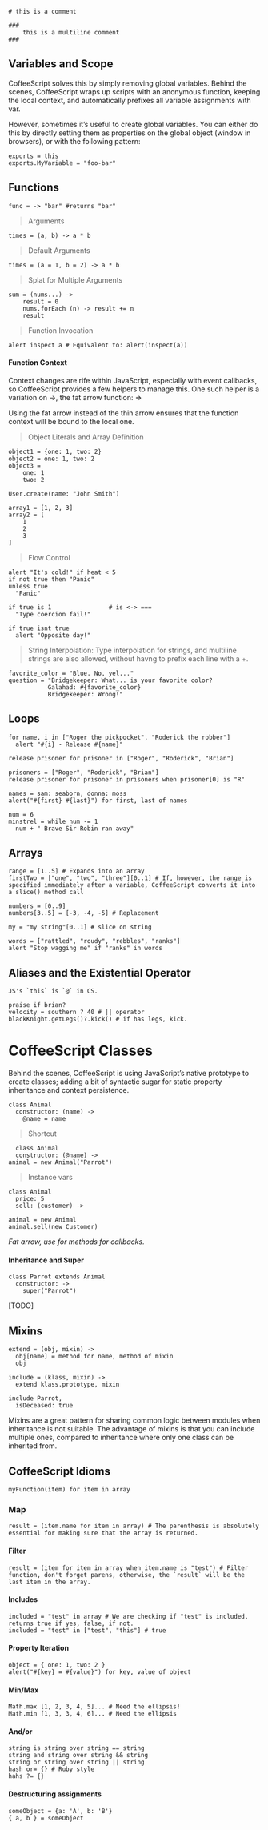 
    # this is a comment

    ###
    	this is a multiline comment
    ###

## Variables and Scope

CoffeeScript solves this by simply removing global variables. Behind the scenes, CoffeeScript wraps up scripts with an anonymous function, keeping the local context, and automatically prefixes all variable assignments with var.

However, sometimes it’s useful to create global variables. You can either do this by directly setting them as properties on the global object (window in browsers), or with the following pattern:

    exports = this
    exports.MyVariable = "foo-bar"

## Functions

    func = -> "bar" #returns "bar"

>Arguments

    times = (a, b) -> a * b

>Default Arguments

    times = (a = 1, b = 2) -> a * b

>Splat for Multiple Arguments

    sum = (nums...) ->
    	result = 0
    	nums.forEach (n) -> result += n
    	result

>Function Invocation

    alert inspect a # Equivalent to: alert(inspect(a))

#### Function Context

Context changes are rife within JavaScript, especially with event callbacks, so CoffeeScript provides a few helpers to manage this. One such helper is a variation on ->, the fat arrow function: =>

Using the fat arrow instead of the thin arrow ensures that the function context will be bound to the local one.

>Object Literals and Array Definition

    object1 = {one: 1, two: 2}
    object2 = one: 1, two: 2
    object3 =
    	one: 1
    	two: 2

    User.create(name: "John Smith")

    array1 = [1, 2, 3]
    array2 = [
    	1
    	2
    	3
    ]

> Flow Control

    alert "It's cold!" if heat < 5
    if not true then "Panic"
    unless true
      "Panic"

    if true is 1 				# is <-> ===
      "Type coercion fail!"

    if true isnt true
      alert "Opposite day!"

>String Interpolation: Type interpolation for strings, and multiline strings are also allowed, without havng to prefix each line with a +.

    favorite_color = "Blue. No, yel..."
    question = "Bridgekeeper: What... is your favorite color?
    		   Galahad: #{favorite_color}
    		   Bridgekeeper: Wrong!"

## Loops

    for name, i in ["Roger the pickpocket", "Roderick the robber"]
      alert "#{i} - Release #{name}"

    release prisoner for prisoner in ["Roger", "Roderick", "Brian"]

    prisoners = ["Roger", "Roderick", "Brian"]
    release prisoner for prisoner in prisoners when prisoner[0] is "R"

    names = sam: seaborn, donna: moss
    alert("#{first} #{last}") for first, last of names

    num = 6
    minstrel = while num -= 1
      num + " Brave Sir Robin ran away"

## Arrays

    range = [1..5] # Expands into an array
    firstTwo = ["one", "two", "three"][0..1] # If, however, the range is specified immediately after a variable, CoffeeScript converts it into a slice() method call

    numbers = [0..9]
    numbers[3..5] = [-3, -4, -5] # Replacement

    my = "my string"[0..1] # slice on string

    words = ["rattled", "roudy", "rebbles", "ranks"]
    alert "Stop wagging me" if "ranks" in words

## Aliases and the Existential Operator

    JS's `this` is `@` in CS.

    praise if brian?
    velocity = southern ? 40 # || operator
    blackKnight.getLegs()?.kick() # if has legs, kick.

# CoffeeScript Classes

Behind the scenes, CoffeeScript is using JavaScript’s native prototype to create classes; adding a bit of syntactic sugar for static property inheritance and context persistence.

    class Animal
      constructor: (name) ->
        @name = name

>Shortcut

      class Animal
      constructor: (@name) ->
    animal = new Animal("Parrot")

>Instance vars

    class Animal
      price: 5
      sell: (customer) ->

    animal = new Animal
    animal.sell(new Customer)

*Fat arrow, use for methods for callbacks.*

#### Inheritance and Super

    class Parrot extends Animal
      constructor: ->
        super("Parrot")

[TODO]

## Mixins

    extend = (obj, mixin) ->
      obj[name] = method for name, method of mixin
      obj

    include = (klass, mixin) ->
      extend klass.prototype, mixin

    include Parrot,
      isDeceased: true

Mixins are a great pattern for sharing common logic between modules when inheritance is not suitable. The advantage of mixins is that you can include multiple ones, compared to inheritance where only one class can be inherited from.

## CoffeeScript Idioms

    myFunction(item) for item in array

### Map

    result = (item.name for item in array) # The parenthesis is absolutely essential for making sure that the array is returned.

#### Filter

    result = (item for item in array when item.name is "test") # Filter function, don't forget parens, otherwise, the `result` will be the last item in the array.

#### Includes

    included = "test" in array # We are checking if "test" is included, returns true if yes, false, if not.
    included = "test" in ["test", "this"] # true

#### Property Iteration

    object = { one: 1, two: 2 }
    alert("#{key} = #{value}") for key, value of object

#### Min/Max

    Math.max [1, 2, 3, 4, 5]... # Need the ellipsis!
    Math.min [1, 3, 3, 4, 6]... # Need the ellipsis

#### And/or

    string is string over string == string
    string and string over string && string
    string or string over string || string
    hash or= {} # Ruby style
    hahs ?= {}

#### Destructuring assignments

    someObject = {a: 'A', b: 'B'}
    { a, b } = someObject

